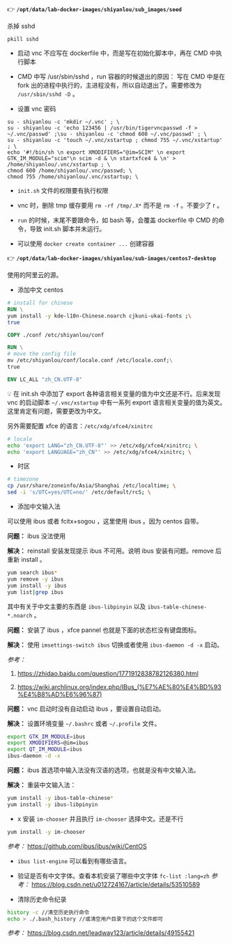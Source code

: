 👉 **`/opt/data/lab-docker-images/shiyanlou/sub_images/seed`**

杀掉 sshd
```
pkill sshd
```

- 启动 vnc 不应写在 dockerfile 中，而是写在初始化脚本中，再在 CMD 中执行脚本

- CMD 中写 /usr/sbin/sshd ，run 容器的时候退出的原因：
写在 CMD 中是在 fork 出的进程中执行的，主进程没有，所以自动退出了。需要修改为 `/usr/sbin/sshd -D` 。

- 设置 vnc 密码
```
su - shiyanlou -c 'mkdir ~/.vnc' ; \
su - shiyanlou -c 'echo 123456 | /usr/bin/tigervncpasswd -f > ~/.vnc/passwd' ;\su - shiyanlou -c 'chmod 600 ~/.vnc/passwd' ; \
su - shiyanlou -c 'touch ~/.vnc/xstartup ; chmod 755 ~/.vnc/xstartup' ; \
echo '#!/bin/sh \n export XMODIFIERS="@im=SCIM" \n export GTK_IM_MODULE="scim"\n scim -d & \n startxfce4 & \n' > /home/shiyanlou/.vnc/xstartup ; \
chmod 600 /home/shiyanlou/.vnc/passwd; \
chmod 755 /home/shiyanlou/.vnc/xstartup; \ 
```

- `init.sh` 文件的权限要有执行权限

- vnc 时，删除 tmp 缓存要用 `rm -rf /tmp/.X*` 而不是 `rm -f` 。不要少了 r 。

- `run` 的时候，末尾不要跟命令，如 bash 等，会覆盖 dockerfile 中 CMD 的命令，导致 init.sh 脚本并未运行。

- 可以使用 `docker create container ...` 创建容器

👉 **`/opt/data/lab-docker-images/shiyanlou/sub-images/centos7-desktop`**

使用的阿里云的源。

- 添加中文 centos

```dockerfile
# install for chinese
RUN \
yum install -y kde-l10n-Chinese.noarch cjkuni-ukai-fonts ;\
true

COPY ./conf /etc/shiyanlou/conf

RUN \
# move the config file
mv /etc/shiyanlou/conf/locale.conf /etc/locale.conf;\
true

ENV LC_ALL "zh_CN.UTF-8"
```

💡 在 init.sh 中添加了 export 各种语言相关变量的值为中文还是不行。后来发现 vnc 的启动脚本 `~/.vnc/xstartup` 中有一系列 export 语言相关变量的值为英文。这里肯定有问题，需要更改为中文。

另外需要配置 xfce 的语言：`/etc/xdg/xfce4/xinitrc`
```bash
# locale
echo 'export LANG="zh_CN.UTF-8"' >> /etc/xdg/xfce4/xinitrc; \
echo 'export LANGUAGE="zh_CN"' >> /etc/xdg/xfce4/xinitrc; \
```

- 时区
```bash
# timezone
cp /usr/share/zoneinfo/Asia/Shanghai /etc/localtime; \
sed -i 's/UTC=yes/UTC=no/' /etc/default/rcS; \
```

- 添加中文输入法

可以使用 ibus 或者 fcitx+sogou ，这里使用 ibus 。因为 centos 自带。

**问题：** ibus 没法使用

**解决：** reinstall 安装发现提示 ibus 不可用。说明 ibus 安装有问题。remove 后重新 install 。

```bash
yum search ibus*
yum remove -y ibus
yum install -y ibus
yum list|grep ibus
```

其中有关于中文主要的东西是 `ibus-libpinyin` 以及 `ibus-table-chinese-*.noarch` 。

**问题：** 安装了 ibus ，xfce pannel 也就是下面的状态栏没有键盘图标。

**解决：** 使用 `imsettings-switch ibus` 切换或者使用 `ibus-daemon -d -x` 启动。

*参考：* 
1. https://zhidao.baidu.com/question/1771912838782126380.html

2. https://wiki.archlinux.org/index.php/IBus_(%E7%AE%80%E4%BD%93%E4%B8%AD%E6%96%87)

**问题：** vnc 启动时没有自动启动 ibus ，要设置自动启动。

**解决：** 设置环境变量 `~/.bashrc` 或者 `~/.profile` 文件。

```bash
export GTK_IM_MODULE=ibus
export XMODIFIERS=@im=ibus
export QT_IM_MODULE=ibus
ibus-daemon -d -x
```

**问题：** ibus 首选项中输入法没有汉语的选项，也就是没有中文输入法。

**解决：** 重装中文输入法：

```bash
yum install -y ibus-table-chinese*
yum install -y ibus-libpinyin
```

- x 安装 `im-chooser` 并且执行 `im-chooser` 选择中文。还是不行

```bash
yum install -y im-chooser
```
*参考：* https://github.com/ibus/ibus/wiki/CentOS

- `ibus list-engine` 可以看到有哪些语言。
- 验证是否有中文字体。查看本机安装了哪些中文字体 `fc-list :lang=zh` 
*参考：* https://blog.csdn.net/u012724167/article/details/53510589

- 清除历史命令纪录

```bash
history -c //清空历史执行命令
echo > ./.bash_history //或清空用户目录下的这个文件即可
```

*参考：* https://blog.csdn.net/leadway123/article/details/49155421
